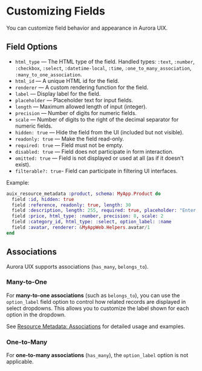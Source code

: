# Customizing Fields

You can customize field behavior and appearance in Aurora UIX.

## Field Options

- `html_type` — The HTML type of the field. Handled types: `:text`, `:number`, `:checkbox`, `:select`, `:datetime-local`, `:time`, `:one_to_many_association`, `:many_to_one_association`.
- `html_id` — A unique HTML id for the field.
- `renderer` — A custom rendering function for the field.
- `label` — Display label for the field.
- `placeholder` — Placeholder text for input fields.
- `length` — Maximum allowed length of input (integer).
- `precision` — Number of digits for numeric fields.
- `scale` — Number of digits to the right of the decimal separator for numeric fields.
- `hidden: true` — Hide the field from the UI (included but not visible).
- `readonly: true` — Make the field read-only.
- `required: true` — Field must not be empty.
- `disabled: true` — Field does not participate in form interaction.
- `omitted: true` — Field is not displayed or used at all (as if it doesn't exist).
- `filterable?: true`- Field can participate in filtering UI interfaces.

Example:

```elixir
auix_resource_metadata :product, schema: MyApp.Product do
  field :id, hidden: true
  field :reference, readonly: true, length: 30
  field :description, length: 255, required: true, placeholder: "Enter description"
  field :price, html_type: :number, precision: 8, scale: 2
  field :category_id, html_type: :select, option_label: :name
  field :avatar, renderer: &MyAppWeb.Helpers.avatar/1
end
```

## Associations

Aurora UIX supports associations (`has_many`, `belongs_to`).

### Many-to-One

For **many-to-one associations** (such as `belongs_to`), you can use the `option_label` field option to control how related records are displayed in select dropdowns. This allows you to customize the label shown for each option in the dropdown.

See [Resource Metadata: Associations](../resource_metadata.md#associations) for detailed usage and examples.

### One-to-Many

For **one-to-many associations** (`has_many`), the `option_label` option is not applicable.
